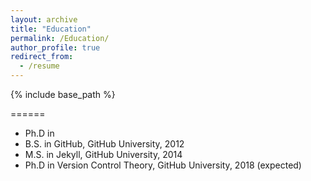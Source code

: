 ```yaml
---
layout: archive
title: "Education"
permalink: /Education/
author_profile: true
redirect_from:
  - /resume
---
```

{% include base_path %}

======
* Ph.D in
* B.S. in GitHub, GitHub University, 2012
* M.S. in Jekyll, GitHub University, 2014
* Ph.D in Version Control Theory, GitHub University, 2018 (expected)
